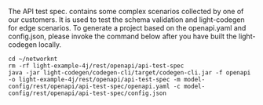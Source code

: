 The API test spec. contains some complex scenarios collected by one of our customers. It is used to test the schema validation and light-codegen for edge scenarios. To generate a project based on the openapi.yaml and config.json, please invoke the command below after you have built the light-codegen locally. 

```
cd ~/networknt
rm -rf light-example-4j/rest/openapi/api-test-spec
java -jar light-codegen/codegen-cli/target/codegen-cli.jar -f openapi -o light-example-4j/rest/openapi/api-test-spec -m model-config/rest/openapi/api-test-spec/openapi.yaml -c model-config/rest/openapi/api-test-spec/config.json
```

